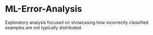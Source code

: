 # ML-Error-Analysis
Exploratory analysis focused on showcasing how incorrectly classified examples are not typically distributed.
